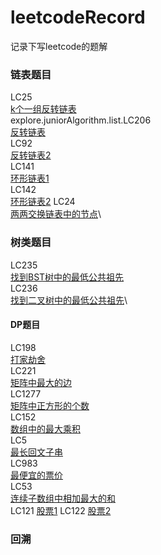 # leetcodeRecord
记录下写leetcode的题解
### 链表题目
LC25\
[k个一组反转链表](/dailyPractice/MayPratise/KthReverseList.java)\
explore.juniorAlgorithm.list.LC206\
[反转链表](/explore/juniorAlgorithm/list/ReverseList.java)\
LC92\
[反转链表2]()\
LC141\
[环形链表1](/explore/juniorAlgorithm/list/CycleList1.java)\
LC142\
[环形链表2](/explore/juniorAlgorithm/list/CycleList2.java)
LC24\
[两两交换链表中的节点](fundamental/explore/recursion/SwapNodeInPairs.java)\
### 树类题目
LC235\
[找到BST树中的最低公共祖先](/mySummary/Dfs/LowestCommonAncestorInBST.java)\
LC236\
[找到二叉树中的最低公共祖先](/mySummary/Dfs/LowestCommonAncestor.java)\
#### DP题目
LC198\
[打家劫舍](/mySummary/Dp/Rob.java)\
LC221\
[矩阵中最大的边](/mySummary/Dp/MaxSide.java)\
LC1277\
[矩阵中正方形的个数](fundamental/mySummary/Dp/MaxMatrixNum.java)\
LC152\
[数组中的最大乘积](fundamental/mySummary/Dp/maxProduct.java)\
LC5\
[最长回文子串](fundamental/mySummary/Dp/MaxLengthOfPalindromicSubString.java)\
LC983\
[最便宜的票价](fundamental/mySummary/Dp/LowestTicketPrice.java)\
LC53\
[连续子数组中相加最大的和](/explore/juniorAlgorithm/dp/MaxSubArray.java)\
LC121
[股票1](/explore/juniorAlgorithm/array/Stock1.java)
LC122
[股票2](/explore/juniorAlgorithm/array/Stock2.java)
### 回溯

